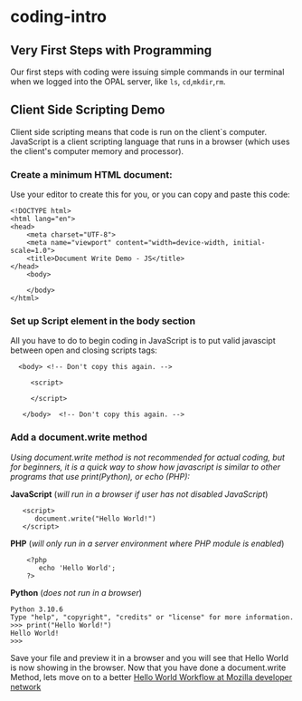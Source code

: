 # coding-intro
## Very First Steps with Programming

Our first steps with coding were issuing simple commands in our terminal when we logged into the OPAL server, like ```ls```, ```cd```,```mkdir```,```rm```.

## Client Side Scripting Demo
Client side scripting means that code is run on the client`s computer. JavaScript is a client scripting language that runs in a browser (which uses the client's computer memory and processor). 

### Create a minimum HTML document:
Use your editor to create this for you, or you can copy and paste this code:

```
<!DOCTYPE html>
<html lang="en">
<head>
    <meta charset="UTF-8">
    <meta name="viewport" content="width=device-width, initial-scale=1.0">
    <title>Document Write Demo - JS</title>
</head>
    <body>

    </body>
</html>
```

### Set up Script element in the body section

All you have to do to begin coding in JavaScript is to put valid javascipt between open and closing scripts tags:

```
  <body> <!-- Don't copy this again. -->
```     
```
     <script>

     </script>
```
```
   </body>  <!-- Don't copy this again. -->
```
### Add a document.write method 
*Using document.write method is not recommended for actual coding, but for beginners, it is a quick way to show how javascript is similar to other programs that use print(Python), or echo (PHP):*

**JavaScript** (*will run in a browser if user has not disabled JavaScript*)
```
   <script>
      document.write("Hello World!")
   </script>   
```

**PHP** (*will only run in a server environment where PHP module is enabled*)
```
    <?php 
       echo 'Hello World'; 
    ?>
```
**Python** (*does not run in a browser*)
```
Python 3.10.6
Type "help", "copyright", "credits" or "license" for more information.
>>> print("Hello World!")
Hello World!
>>> 
```
Save your file and preview it in a browser and you will see that Hello World is now showing in the browser. Now that you have done a document.write Method, lets move on to a better [Hello World Workflow at Mozilla developer network](https://developer.mozilla.org/en-US/docs/Learn/Getting_started_with_the_web/JavaScript_basics#a_hello_world!_example)
